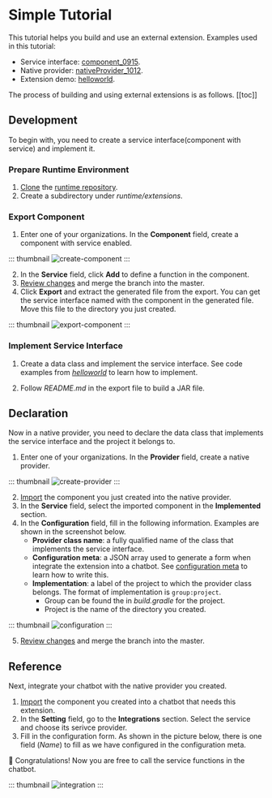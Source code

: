 # Simple Tutorial

This tutorial helps you build and use an external extension. Examples used in this tutorial:
- Service interface: [component_0915](https://build.framely.ai/org/625e2f3cd31e3de801ef5a93/agent/6322b5cb5bc5f3543eeabd33/service_schema). 
- Native provider: [nativeProvider_1012](https://build.framely.ai/org/625e2f3cd31e3de801ef5a93/agent/63461f5b4ea6284787bcbc46/service_scheman).
- Extension demo: [helloworld](https://github.com/opencui/runtime/tree/main/extensions/helloworld).

The process of building and using external extensions is as follows.
[[toc]]

## Development
To begin with, you need to create a service interface(component with service) and implement it.
### Prepare Runtime Environment

1. [Clone](https://docs.github.com/en/repositories/creating-and-managing-repositories/cloning-a-repository) the [runtime repository](https://github.com/opencui/runtime).
2. Create a subdirectory under _runtime/extensions_. 

### Export Component

1. Enter one of your organizations. In the **Component** field, create a component with service enabled.

::: thumbnail
![create-component](/images/extensions/tutorial/create-component.png)
:::

2. In the **Service** field, click **Add** to define a function in the component. 
3. [Review changes](../platform/versioncontrol.md#review-changes) and merge the branch into the master.
4. Click **Export** and extract the generated file from the export. You can get the service interface named with the component in the generated file. Move this file to the directory you just created.

::: thumbnail
![export-component](/images/extensions/tutorial/export-component.png)
:::

### Implement Service Interface

1. Create a data class and implement the service interface. See code examples from [*helloworld*](https://github.com/opencui/runtime/blob/main/extensions/helloworld/src/main/kotlin/me/test/component_0915/me_test_component_0915.kt#L732) to learn how to implement.

2. Follow _README.md_ in the export file to build a JAR file.
 
## Declaration

Now in a native provider, you need to declare the data class that implements the service interface and the project it belongs to.

1. Enter one of your organizations. In the **Provider** field, create a native provider.

::: thumbnail
![create-provider](/images/extensions/tutorial/create-provider.png)
:::

2. [Import](../platform/reusability.md#how-to-use) the component you just created into the native provider.
3. In the **Service** field, select the imported component in the **Implemented** section.
4. In the **Configuration** field, fill in the following information. Examples are shown in the screenshot below.
   - **Provider class name**: a fully qualified name of the class that implements the service interface. 
   - **Configuration meta**: a JSON array used to generate a form when integrate the extension into a chatbot. See [configuration meta](./extension.md#configuration-meta) to learn how to write this.
   - **Implementation**: a label of the project to which the provider class belongs. The format of implementation is `group:project`.
      - Group can be found the in *build.gradle* for the project.
      - Project is the name of the directory you created.
     
::: thumbnail
![configuration](/images/extensions/tutorial/configuration.png)
:::

5. [Review changes](../platform/versioncontrol.md#review-changes) and merge the branch into the master.


## Reference
Next, integrate your chatbot with the native provider you created. 

1. [Import](../platform/reusability.md#how-to-use) the component you created into a chatbot that needs this extension.
2. In the **Setting** field, go to the **Integrations** section. Select the service and choose its serivce provider. 
3. Fill in the configuration form. As shown in the picture below, there is one field (_Name_) to fill as we have configured in the configuration meta.

:tada: Congratulations! Now you are free to call the service functions in the chatbot.

::: thumbnail
![integration](/images/extensions/tutorial/integration.png)
:::

